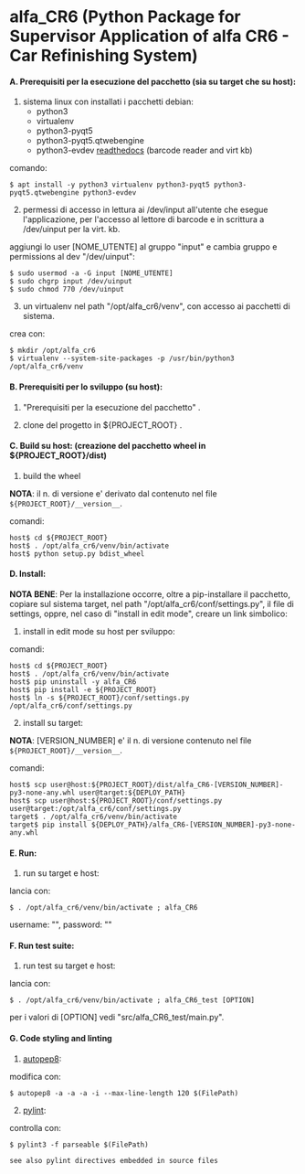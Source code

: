 # alfa_CR6 (Python Package for Supervisor Application of alfa CR6 - Car Refinishing System)

#### A. Prerequisiti per la esecuzione del pacchetto (sia su target che su host):

1. sistema linux con installati i pacchetti debian: 
    * python3
    * virtualenv
    * python3-pyqt5
    * python3-pyqt5.qtwebengine
    * python3-evdev [readthedocs](https://python-evdev.readthedocs.io)  (barcode reader and virt kb)

comando:

    $ apt install -y python3 virtualenv python3-pyqt5 python3-pyqt5.qtwebengine python3-evdev

2. permessi di accesso in lettura ai /dev/input all'utente che esegue l'applicazione, per l'accesso al 
lettore di barcode e in scrittura a /dev/uinput per la virt. kb.
    
aggiungi lo user [NOME_UTENTE] al gruppo "input" e cambia gruppo e permissions al dev "/dev/uinput":

    $ sudo usermod -a -G input [NOME_UTENTE]
    $ sudo chgrp input /dev/uinput
    $ sudo chmod 770 /dev/uinput

3. un virtualenv nel path "/opt/alfa_cr6/venv", con accesso ai pacchetti di sistema.

crea con:

    $ mkdir /opt/alfa_cr6                              
    $ virtualenv --system-site-packages -p /usr/bin/python3 /opt/alfa_cr6/venv


#### B. Prerequisiti per lo sviluppo (su host):

1. "Prerequisiti per la esecuzione del pacchetto"
    .

2. clone del progetto in ${PROJECT_ROOT}
    .

#### C. Build su host: (creazione del pacchetto wheel in ${PROJECT_ROOT}/dist)

1. build the wheel 

**NOTA**: il n. di versione e' derivato dal contenuto nel file `${PROJECT_ROOT}/__version__`.

comandi:

    host$ cd ${PROJECT_ROOT}               
    host$ . /opt/alfa_cr6/venv/bin/activate
    host$ python setup.py bdist_wheel      

#### D. Install:

**NOTA BENE**: Per la installazione occorre, oltre a pip-installare il pacchetto, copiare 
sul sistema target, nel path "/opt/alfa_cr6/conf/settings.py", il file di 
settings, oppre, nel caso di "install in edit mode", creare un link simbolico:

1. install in edit mode su host per sviluppo:

comandi:

    host$ cd ${PROJECT_ROOT}               
    host$ . /opt/alfa_cr6/venv/bin/activate
    host$ pip uninstall -y alfa_CR6        
    host$ pip install -e ${PROJECT_ROOT}   
    host$ ln -s ${PROJECT_ROOT}/conf/settings.py /opt/alfa_cr6/conf/settings.py

2. install su target:

**NOTA**: [VERSION_NUMBER] e' il n. di versione contenuto nel file `${PROJECT_ROOT}/__version__`.

comandi:

    host$ scp user@host:${PROJECT_ROOT}/dist/alfa_CR6-[VERSION_NUMBER]-py3-none-any.whl user@target:${DEPLOY_PATH} 
    host$ scp user@host:${PROJECT_ROOT}/conf/settings.py user@target:/opt/alfa_cr6/conf/settings.py
    target$ . /opt/alfa_cr6/venv/bin/activate                                                                       
    target$ pip install ${DEPLOY_PATH}/alfa_CR6-[VERSION_NUMBER]-py3-none-any.whl
                                   

#### E. Run:

1. run  su target e host:

lancia con:

    $ . /opt/alfa_cr6/venv/bin/activate ; alfa_CR6                         

username: "", password: ""

#### F. Run test suite:

1. run test su target e host:

lancia con:

    $ . /opt/alfa_cr6/venv/bin/activate ; alfa_CR6_test [OPTION]                        

per i valori di [OPTION] vedi "src/alfa_CR6_test/main.py".

#### G. Code styling and linting

1. [autopep8](https://pypi.org/project/autopep8):

modifica con:

    $ autopep8 -a -a -a -i --max-line-length 120 $(FilePath)
    
2. [pylint](https://pypi.org/project/pylint): 

controlla con:

    $ pylint3 -f parseable $(FilePath)

    see also pylint directives embedded in source files 
